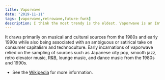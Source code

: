```yaml
---
title: Vaporwave
date: "2019-11-11"
tags: [vaporwave,retrowave,future-funk]
description: I think the most trendy is the oldest. Vaporwave is an Internet-based microgenre that was built upon the experimental and ironic tendencies of genres such as chillwave and hypnagogic pop.
---
```


It draws primarily on musical and cultural sources from the 1980s and early 1990s while also being associated with an ambiguous or satirical take on consumer capitalism and technoculture. Early incarnations of vaporwave relied on the sampling of sources such as Japanese city pop, smooth jazz, retro elevator music, R&B, lounge music, and dance music from the 1980s and 1990s.

* See the [Wikipedia](https://en.wikipedia.org/wiki/Vaporwave) for more information.
